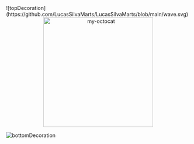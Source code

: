 
<div>
  ![topDecoration](https://github.com/LucasSilvaMarts/LucasSilvaMarts/blob/main/wave.svg)
</div>


<div align="center">
  <img src="https://github.com/LucasSilvaMarts/LucasSilvaMarts/blob/main/my-octocat.png" alt="my-octocat"  height="300px">
</div>





![bottomDecoration](https://github.com/LucasSilvaMarts/LucasSilvaMarts/blob/main/wave%20bottom.svg)
